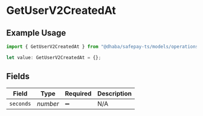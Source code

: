 # GetUserV2CreatedAt

## Example Usage

```typescript
import { GetUserV2CreatedAt } from "@dhaba/safepay-ts/models/operations";

let value: GetUserV2CreatedAt = {};
```

## Fields

| Field              | Type               | Required           | Description        |
| ------------------ | ------------------ | ------------------ | ------------------ |
| `seconds`          | *number*           | :heavy_minus_sign: | N/A                |